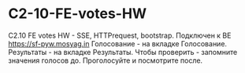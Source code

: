 # C2-10-FE-votes-HW

C2.10 FE votes HW - SSE, HTTPrequest, bootstrap.
Подключен к BE  https://sf-pyw.mosyag.in
Голосование - на вкладке Голосование.
Результаты - на вкладке Результаты.
Чтобы проверить - запомните значения голосов до. Проголосуйте и посмотрите после.

